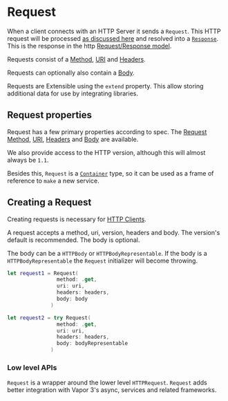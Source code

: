 # Request

When a client connects with an HTTP Server it sends a `Request`. This HTTP request will be processed [as discussed here](../concepts/http.md) and resolved into a [`Response`](response.md). This is the response in the http [Request/Response model](../concepts/http.md).

Requests consist of a [Method](method.md), [URI](uri.md) and [Headers](headers.md).

Requests can optionally also contain a [Body](body.md).

Requests are Extensible using the `extend` property. This allow storing additional data for use by integrating libraries.

## Request properties

Request has a few primary properties according to spec.
The [Request Method](method.md), [URI](uri.md), [Headers](headers.md) and [Body](body.md) are available.

We also provide access to the HTTP version, although this will almost always be `1.1`.

Besides this, `Request` is a [`Container`](../services/getting-started.md) type, so it can be used as a frame of reference to `make` a new service.

## Creating a Request

Creating requests is necessary for [HTTP Clients](client.md).

A request accepts a method, uri, version, headers and body. The version's default is recommended. The body is optional.

The body can be a `HTTPBody` or `HTTPBodyRepresentable`. If the body is a `HTTPBodyRepresentable` the `Request` initializer will become throwing.

```swift
let request1 = Request(
                method: .get,
                uri: uri,
                headers: headers,
                body: body
              )

let request2 = try Request(
                method: .get,
                uri: uri,
                headers: headers,
                body: bodyRepresentable
              )
```

### Low level APIs

`Request` is a wrapper around the lower level `HTTPRequest`. `Request` adds better integration with Vapor 3's async, services and related frameworks.
